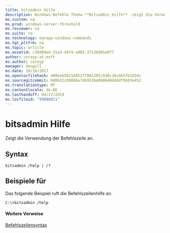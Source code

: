 ```yaml
---
title: bitsadmin Hilfe
description: Windows-Befehle Thema **Bitsadmin Hilfe** -zeigt die Verwendung der Befehlszeile.
ms.custom: na
ms.prod: windows-server-threshold
ms.reviewer: na
ms.suite: na
ms.technology: manage-windows-commands
ms.tgt_pltfrm: na
ms.topic: article
ms.assetid: c30d89e4-25a3-4974-a002-37138d01e077
author: coreyp-at-msft
ms.author: coreyp
manager: dongill
ms.date: 10/16/2017
ms.openlocfilehash: d00eeb56216852f7861295c930c36cb65fb183dc
ms.sourcegitcommit: 0d0b32c8986ba7db9536e0b8648d4ddf9b03e452
ms.translationtype: MT
ms.contentlocale: de-DE
ms.lasthandoff: 04/17/2019
ms.locfileid: "59886011"
---
```

# <a name="bitsadmin-help"></a>bitsadmin Hilfe



Zeigt die Verwendung der Befehlszeile an.

## <a name="syntax"></a>Syntax

```
bitsadmin /help | /?
```

## <a name="BKMK_examples"></a>Beispiele für

Das folgende Beispiel ruft die Befehlszeilenhilfe an.
```
C:\>bitsadmin /help
```

#### <a name="additional-references"></a>Weitere Verweise

[Befehlszeilensyntax](command-line-syntax-key.md)